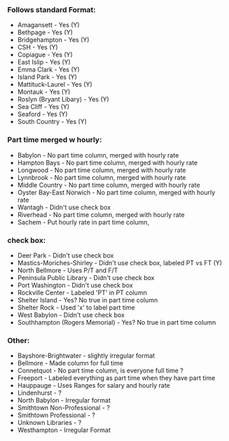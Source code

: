 ### Follows standard Format:

- Amagansett - Yes (Y)
- Bethpage - Yes (Y)
- Bridgehampton - Yes (Y)
- CSH - Yes (Y)
- Copiague - Yes (Y)
- East Islip - Yes (Y)
- Emma Clark - Yes (Y)
- Island Park - Yes (Y)
- Mattituck-Laurel - Yes (Y)
- Montauk - Yes (Y)
- Roslyn (Bryant Libary) - Yes (Y)
- Sea Cliff - Yes (Y)
- Seaford - Yes (Y)
- South Country - Yes (Y)


### Part time merged w hourly: 

- Babylon - No part time column, merged with hourly rate
- Hampton Bays - No part time column, merged with hourly rate
- Longwood - No part time column, merged with hourly rate
- Lynnbrook - No part time column, merged with hourly rate
- Middle Country - No part time column, merged with hourly rate
- Oyster Bay-East Norwich - No part time column, merged with hourly rate
- Wantagh - Didn't use check box
- Riverhead - No part time column, merged with hourly rate
- Sachem - Put hourly rate in part time column, 

### check box: 

- Deer Park - Didn't use check box
- Mastics-Moriches-Shirley - Didn't use check box, labeled PT vs FT (Y)
- North Bellmore - Uses P/T and F/T
- Peninsula Public Library - Didn't use check box
- Port Washington - Didn't use check box
- Rockville Center - Labeled 'PT' in PT column
- Shelter Island - Yes? No true in part time column
- Shelter Rock - Used 'x' to label part time
- West Babylon - Didn't use check box
- Southhampton (Rogers Memorial) - Yes? No true in part time column

### Other: 
- Bayshore-Brightwater - slightly irregular format
- Bellmore - Made column for full time
- Connetquot - No part time column, is everyone full time ?
- Freeport - Labeled everything as part time when they have part time
- Hauppauge - Uses Ranges for salary and hourly rate
- Lindenhurst - ?
- North Babylon - Irregular format
- Smithtown Non-Professional - ?
- Smithtown Professional - ?
- Unknown Libraries - ?
- Westhampton - Irregular Format
